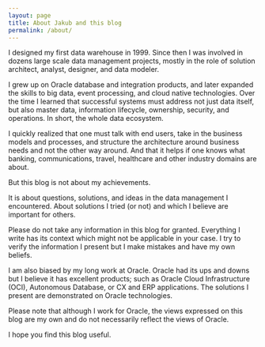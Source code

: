 ```yaml
---
layout: page
title: About Jakub and this blog
permalink: /about/
---
```


I designed my first data warehouse in 1999. Since then I was involved in dozens large scale data management projects, mostly in the role of solution architect, analyst, designer, and data modeler.

I grew up on Oracle database and integration products, and later expanded the skills to big data, event processing, and cloud native technologies. Over the time I learned that successful systems must address not just data itself, but also master data, information lifecycle, ownership, security, and operations. In short, the whole data ecosystem.

I quickly realized that one must talk with end users, take in the business models and processes, and structure the architecture around business needs and not the other way around. And that it helps if one knows what banking, communications, travel, healthcare and other industry domains are about. 

But this blog is not about my achievements.

It is about questions, solutions, and ideas in the data management I encountered. About solutions I tried (or not) and which I believe are important for others.

Please do not take any information in this blog for granted. Everything I write has its context which might not be applicable in your case. I try to verify the information I present but I make mistakes and have my own beliefs.

I am also biased by my long work at Oracle. Oracle had its ups and downs but I believe it has excellent products; such as Oracle Cloud Infrastructure (OCI), Autonomous Database, or CX and ERP applications. The solutions I present are demonstrated on Oracle technologies.

Please note that although I  work for Oracle, the views expressed on this blog are my own and do not necessarily reflect the views of Oracle.

I hope you find this blog useful.
